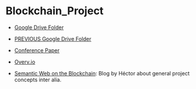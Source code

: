# Blockchain_Project

* [Google Drive Folder](https://drive.google.com/drive/folders/0BxVAKBzwjD0BZURMT3Bqc0czOFE)

* [PREVIOUS Google Drive Folder](https://drive.google.com/drive/folders/0BxVAKBzwjD0BUVc2bW5wNFpqa2c)

* [Conference Paper](https://www.sharelatex.com/project/5673423b30638e000860f810)

* [Overv.io](https://overv.io/workspace/s-matthew-english/kind-goldfish/board/)

* [Semantic Web on the Blockchain](https://semanticblocks.wordpress.com/): Blog by Héctor about general project concepts inter alia. 
